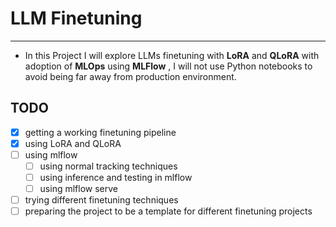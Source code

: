 # LLM Finetuning

---

* In this Project I will explore LLMs finetuning with **LoRA** and **QLoRA** with adoption of **MLOps** using **MLFlow** , I will not use Python notebooks to avoid being far away from production environment.


## TODO

- [X] getting a working finetuning pipeline
- [X] using LoRA and QLoRA
- [ ] using mlflow
  - [ ] using normal tracking techniques
  - [ ] using inference and testing in mlflow
  - [ ] using mlflow serve
- [ ] trying different finetuning techniques
- [ ] preparing the project to be a template for different finetuning projects

